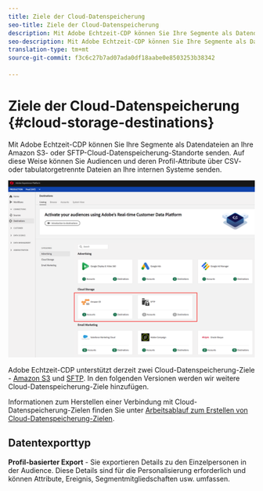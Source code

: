 ```yaml
---
title: Ziele der Cloud-Datenspeicherung
seo-title: Ziele der Cloud-Datenspeicherung
description: Mit Adobe Echtzeit-CDP können Sie Ihre Segmente als Datendateien an Ihre Amazon S3- oder SFTP-Cloud-Datenspeicherung-Standorte senden. In den folgenden Versionen werden wir weitere Cloud-Datenspeicherung-Ziele hinzufügen.
seo-description: Mit Adobe Echtzeit-CDP können Sie Ihre Segmente als Datendateien an Ihre Amazon S3- oder SFTP-Cloud-Datenspeicherung-Standorte senden. In den folgenden Versionen werden wir weitere Cloud-Datenspeicherung-Ziele hinzufügen.
translation-type: tm+mt
source-git-commit: f3c6c27b7ad07ada0df18aabe0e8503253b38342

---
```



# Ziele der Cloud-Datenspeicherung {#cloud-storage-destinations}

Mit Adobe Echtzeit-CDP können Sie Ihre Segmente als Datendateien an Ihre Amazon S3- oder SFTP-Cloud-Datenspeicherung-Standorte senden. Auf diese Weise können Sie Audiencen und deren Profil-Attribute über CSV- oder tabulatorgetrennte Dateien an Ihre internen Systeme senden.

![Adobe Cloud-Datenspeicherung-Ziele](/help/rtcdp/destinations/assets/cloud-storage-destinations.png)

Adobe Echtzeit-CDP unterstützt derzeit zwei Cloud-Datenspeicherung-Ziele - [Amazon S3](/help/rtcdp/destinations/amazon-s3-destination.md) und [SFTP](/help/rtcdp/destinations/sftp-destination.md). In den folgenden Versionen werden wir weitere Cloud-Datenspeicherung-Ziele hinzufügen.

Informationen zum Herstellen einer Verbindung mit Cloud-Datenspeicherung-Zielen finden Sie unter [Arbeitsablauf zum Erstellen von Cloud-Datenspeicherung-Zielen](/help/rtcdp/destinations/cloud-storage-destinations-workflow.md).

## Datentexporttyp

**Profil-basierter Export** - Sie exportieren Details zu den Einzelpersonen in der Audience. Diese Details sind für die Personalisierung erforderlich und können Attribute, Ereignis, Segmentmitgliedschaften usw. umfassen.

